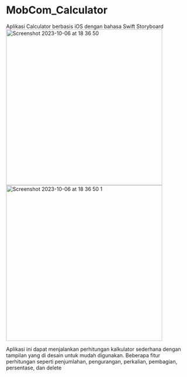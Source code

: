 # MobCom_Calculator

Aplikasi Calculator berbasis iOS dengan bahasa Swift Storyboard
<img width="427" alt="Screenshot 2023-10-06 at 18 36 50" src="https://github.com/jemmierenard/MobCom_Calculator/assets/95264852/4e3a1adf-303b-4101-ac3b-0443a581c29f">
<img width="427" alt="Screenshot 2023-10-06 at 18 36 50 1" src="https://github.com/jemmierenard/MobCom_Calculator/assets/95264852/0eb8e175-aa23-4756-9cdc-08a7ad9f6832">

Aplikasi ini dapat menjalankan perhitungan kalkulator sederhana dengan tampilan yang di desain untuk  mudah digunakan. Beberapa fitur perhitungan seperti penjumlahan,
pengurangan, perkalian, pembagian, persentase, dan delete
